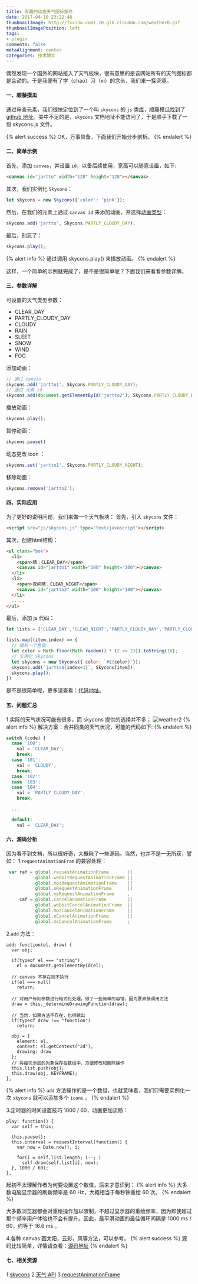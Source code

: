 ```yaml
---
title: 有趣的动态天气图标插件
date: 2017-04-10 23:22:48
thumbnailImage: http://7xvi3w.com1.z0.glb.clouddn.com/weather0.gif
thumbnailImagePosition: left
tags: 
- plugin
comments: false
metaAlignment: center
categories: 技术博文 
---
```

偶然发现一个国外的网站接入了天气板块，很有意思的是该网站所有的天气图标都是会动的。于是我便有了学（chao）习（xi）的念头，我们来一探究竟。
<!-- more -->
#### 一、顺藤摸瓜
通过审查元素，我们很快定位到了一个叫 `skycons` 的 `js` 类库，顺藤摸瓜找到了 [github 地址](https://github.com/darkskyapp/skycons)。美中不足的是，`skycons` 文档地址不能访问了，于是顺手下载了一份 skycons.js 文件。

{% alert success %}
OK，万事具备，下面我们开始分步剖析。
{% endalert %}

#### 二、简单示例
首先，添加 `canvas`，并设置 `id`，以备后续使用，宽高可以随意设置，如下:
```html
<canvas id="jartto" width="128" height="128"></canvas>
```

其次，我们实例化 `Skycons`：
```js
let skycons = new Skycons({'color': 'pink'});
```

然后，在我们的元素上通过 `canvas id` 来添加动画，并选择[动画类型](#animateType)：
```js
skycons.add('jartto', Skycons.PARTLY_CLOUDY_DAY);
```

最后，别忘了：
```js
skycons.play();
```

{% alert info %}
通过调用 skycons.play() 来播放动画。
{% endalert %}

这样，一个简单的示例就完成了，是不是很简单呢？下面我们来看看参数详解。

#### 三、<a name="animateType">参数详解</a>
可设置的天气类型参数：
- CLEAR_DAY
- PARTLY_CLOUDY_DAY
- CLOUDY
- RAIN
- SLEET
- SNOW
- WIND
- FOG

添加动画：
```js
// 通过 canvas
skycons.add('jartto1', Skycons.PARTLY_CLOUDY_DAY);
// 通过 元素 id
skycons.add(document.getElementById('jartto2'), Skycons.PARTLY_CLOUDY_DAY);
```
播放动画：
```js
skycons.play();
```
暂停动画：
```js
skycons.pause()
```
动态更改 icon ：
```js
skycons.set('jartto1', Skycons.PARTLY_CLOUDY_NIGHT);
```
移除动画：
```js
skycons.remove('jartto2');
```

#### 四、实际应用
为了更好的说明问题，我们来做一个天气板块：
首先，引入 `skycons` 文件：
```html
<script src="js/skycons.js" type="text/javascript"></script>
```
其次，创建html结构：
```html
<ul class="box">
  <li>
    <span>晴：CLEAR_DAY</span>
    <canvas id="jartto1" width="100" height="100"></canvas>
  </li>
  <li>
    <span>夜间晴：CLEAR_NIGHT</span>
    <canvas id="jartto2" width="100" height="100"></canvas>
  </li>
  .....
</ul>
```
最后，添加 js 代码：
```js
let lists = ['CLEAR_DAY','CLEAR_NIGHT','PARTLY_CLOUDY_DAY','PARTLY_CLOUDY_NIGHT','CLOUDY','RAIN','SLEET','SNOW','WIND','FOG'];

lists.map((item,index) => {
  // 随机一个色值
  let color = Math.floor(Math.random() * (2 << 23)).toString(16);
  // 实例化 Skycons
  let skycons = new Skycons({ color: `#${color}`});
  skycons.add(`jartto${index+1}`, Skycons[item]);
  skycons.play();
})
```

是不是很简单呢，更多请查看：[代码地址](https://github.com/chenfengyanyu/my-web-accumulation/tree/master/skycons)。

#### 五、问题汇总
1.实际的天气状况可能有很多，而 skycons 提供的选择并不多；
![weather2](http://7xvi3w.com1.z0.glb.clouddn.com/weather2.png-blog)
{% alert info %}
解决方案：合并同类的天气状况，可能的代码如下:
{% endalert %}
```js
switch (code) {
  case '100':
    val = 'CLEAR_DAY';
    break;
  case '101':
    val = 'CLOUDY';
    break;
  case '102':
  case '103':
  case '104':
    val = 'PARTLY_CLOUDY_DAY';
    break;

  ...

  default:
    val = 'CLEAR_DAY';
```

#### 六、源码分析
因为看不到文档，所以很好奇，大概瞅了一些源码。当然，也并不是一无所获，譬如：
1.`requestAnimationFram` 的兼容处理：
```js
 var raf = global.requestAnimationFrame       ||
           global.webkitRequestAnimationFrame ||
           global.mozRequestAnimationFrame    ||
           global.oRequestAnimationFrame      ||
           global.msRequestAnimationFrame     ,
     caf = global.cancelAnimationFrame        ||
           global.webkitCancelAnimationFrame  ||
           global.mozCancelAnimationFrame     ||
           global.oCancelAnimationFrame       ||
           global.msCancelAnimationFrame      ;
```

2.`add` 方法：
```
add: function(el, draw) {
  var obj;

  if(typeof el === "string")
    el = document.getElementById(el);

  // canvas 不存在则不执行
  if(el === null)
    return;

  // 对用户传如参数进行格式化处理，做了一些简单的容错，因为要直接调用方法
  draw = this._determineDrawingFunction(draw);

  // 当然，如果方法不存在，也得跳出
  if(typeof draw !== "function")
    return;

  obj = {
    element: el,
    context: el.getContext("2d"),
    drawing: draw
  };
  // 将每次添加的对象保存在数组中，方便修改和删除操作
  this.list.push(obj);
  this.draw(obj, KEYFRAME);
},
```
{% alert info %}
`add` 方法操作的是一个数组，也就意味着，我们只需要实例化一次 `skycons` 就可以添加多个 `icons` 。
{% endalert %}

3.定时器的时间设置技巧 1000 / 60，动画更加流畅：
```
play: function() {
  var self = this;

  this.pause();
  this.interval = requestInterval(function() {
    var now = Date.now(), i;

    for(i = self.list.length; i--; )
      self.draw(self.list[i], now);
  }, 1000 / 60);
},
```
起初不太理解作者为何要设置这个数值，后来才意识到：
{% alert info %}
大多数电脑显示器的刷新频率是 60 Hz，大概相当于每秒钟重绘 60 次。
{% endalert %}

大多数浏览器都会对重绘操作加以限制，不超过显示器的重绘频率，因为即使超过那个频率用户体验也不会有提升。因此，最平滑动画的最佳循环间隔是 1000 ms / 60，约等于 16.6 ms 。

4.各种 canvas 画太阳，云彩，风等方法，可以参考。
{% alert success %}
源码比较简单，详情请查看：[源码地址](https://github.com/chenfengyanyu/my-web-accumulation/blob/master/skycons/skycons.js)
{% endalert %}

#### 七、相关资源
1.[skycons](https://github.com/darkskyapp/skycons)
2.[天气 API](https://www.heweather.com/documents/condition)
3.[requestAnimationFrame](https://www.cnblogs.com/xiaohuochai/p/5777186.html)
